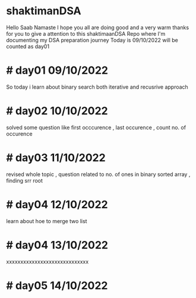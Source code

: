 # shaktimanDSA

Hello Saab Namaste
I hope you all are doing good and a very warm thanks for you to give a attention to this shaktimaanDSA Repo where I'm documenting my DSA preparation journey 
Today is 09/10/2022 will be counted as day01

# # day01 09/10/2022
So today i learn about binary search
both iterative and recusrive approach

# # day02 10/10/2022
solved some question like first occcurence , last occurence , count no. of occurence

# # day03 11/10/2022
revised whole topic , question related to no. of ones in binary sorted array , finding srr root

# # day04 12/10/2022
learn about hoe to merge two list

# # day04 13/10/2022
xxxxxxxxxxxxxxxxxxxxxxxxxxxxx

# # day05 14/10/2022
